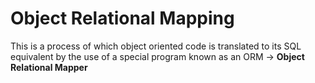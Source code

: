 # Object Relational Mapping

This is a process of which object oriented code is translated to its SQL equivalent by the use of a special program known as an ORM -> **Object Relational Mapper**